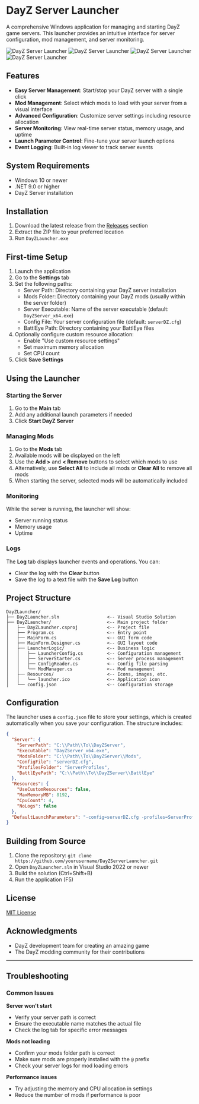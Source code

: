 # DayZ Server Launcher

A comprehensive Windows application for managing and starting DayZ game servers. This launcher provides an intuitive interface for server configuration, mod management, and server monitoring.

![DayZ Server Launcher](https://github.com/Yarpii/DayZLauncherv1/blob/main/screenshots/Screenshot1.png)
![DayZ Server Launcher](https://github.com/Yarpii/DayZLauncherv1/blob/main/screenshots/Screenshot2.png)
![DayZ Server Launcher](https://github.com/Yarpii/DayZLauncherv1/blob/main/screenshots/Screenshot3.png)
![DayZ Server Launcher](https://github.com/Yarpii/DayZLauncherv1/blob/main/screenshots/Screenshot4.png)

## Features

- **Easy Server Management**: Start/stop your DayZ server with a single click
- **Mod Management**: Select which mods to load with your server from a visual interface
- **Advanced Configuration**: Customize server settings including resource allocation
- **Server Monitoring**: View real-time server status, memory usage, and uptime
- **Launch Parameter Control**: Fine-tune your server launch options
- **Event Logging**: Built-in log viewer to track server events

## System Requirements

- Windows 10 or newer
- .NET 9.0 or higher
- DayZ Server installation

## Installation

1. Download the latest release from the [Releases](https://github.com/yarpii/DayZLauncherv1/releases) section
2. Extract the ZIP file to your preferred location
3. Run `DayZLauncher.exe`

## First-time Setup

1. Launch the application
2. Go to the **Settings** tab
3. Set the following paths:
   - Server Path: Directory containing your DayZ server installation
   - Mods Folder: Directory containing your DayZ mods (usually within the server folder)
   - Server Executable: Name of the server executable (default: `DayZServer_x64.exe`)
   - Config File: Your server configuration file (default: `serverDZ.cfg`)
   - BattlEye Path: Directory containing your BattlEye files
4. Optionally configure custom resource allocation:
   - Enable "Use custom resource settings"
   - Set maximum memory allocation
   - Set CPU count
5. Click **Save Settings**

## Using the Launcher

### Starting the Server

1. Go to the **Main** tab
2. Add any additional launch parameters if needed
3. Click **Start DayZ Server**

### Managing Mods

1. Go to the **Mods** tab
2. Available mods will be displayed on the left
3. Use the **Add >** and **< Remove** buttons to select which mods to use
4. Alternatively, use **Select All** to include all mods or **Clear All** to remove all mods
5. When starting the server, selected mods will be automatically included

### Monitoring

While the server is running, the launcher will show:
- Server running status
- Memory usage
- Uptime

### Logs

The **Log** tab displays launcher events and operations. You can:
- Clear the log with the **Clear** button
- Save the log to a text file with the **Save Log** button

## Project Structure

```
DayZLauncher/
├── DayZLauncher.sln                  <-- Visual Studio Solution
├── DayZLauncher/                     <-- Main project folder
│   ├── DayZLauncher.csproj           <-- Project file
│   ├── Program.cs                    <-- Entry point
│   ├── MainForm.cs                   <-- GUI form code
│   ├── MainForm.Designer.cs          <-- GUI layout code
│   ├── LauncherLogic/                <-- Business logic
│   │   ├── LauncherConfig.cs         <-- Configuration management
│   │   ├── ServerStarter.cs          <-- Server process management
│   │   ├── ConfigReader.cs           <-- Config file parsing
│   │   └── ModManager.cs             <-- Mod management
│   ├── Resources/                    <-- Icons, images, etc.
│   │   └── launcher.ico              <-- Application icon
│   └── config.json                   <-- Configuration storage
```

## Configuration

The launcher uses a `config.json` file to store your settings, which is created automatically when you save your configuration. The structure includes:

```json
{
  "Server": {
    "ServerPath": "C:\\Path\\To\\DayZServer",
    "Executable": "DayZServer_x64.exe",
    "ModsFolder": "C:\\Path\\To\\DayZServer\\Mods",
    "ConfigFile": "serverDZ.cfg",
    "ProfilesFolder": "ServerProfiles",
    "BattlEyePath": "C:\\Path\\To\\DayZServer\\BattlEye"
  },
  "Resources": {
    "UseCustomResources": false,
    "MaxMemoryMB": 8192,
    "CpuCount": 4,
    "NoLogs": false
  },
  "DefaultLaunchParameters": "-config=serverDZ.cfg -profiles=ServerProfiles"
}
```

## Building from Source

1. Clone the repository: `git clone https://github.com/yourusername/DayZServerLauncher.git`
2. Open `DayZLauncher.sln` in Visual Studio 2022 or newer
3. Build the solution (Ctrl+Shift+B)
4. Run the application (F5)

## License

[MIT License](LICENSE)

## Acknowledgments

- DayZ development team for creating an amazing game
- The DayZ modding community for their contributions

---

## Troubleshooting

### Common Issues

**Server won't start**
- Verify your server path is correct
- Ensure the executable name matches the actual file
- Check the log tab for specific error messages

**Mods not loading**
- Confirm your mods folder path is correct
- Make sure mods are properly installed with the `@` prefix
- Check your server logs for mod loading errors

**Performance issues**
- Try adjusting the memory and CPU allocation in settings
- Reduce the number of mods if performance is poor
